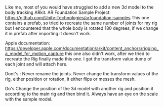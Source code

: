 Like me, most of you would have struggled to add a new 3d model to the body tracking ARkit. 
AR Foundation Sample Project: 
https://github.com/Unity-Technologies/arfoundation-samples 
This one contains a prefab, so tried to recreate the same number of joints for my rig but I encountered that the whole body is rotated 180 degrees, 
if we change it in prefab after importing it doesn't work.

Apple documentation:
https://developer.apple.com/documentation/arkit/content_anchors/rigging_a_model_for_motion_capture
this one also didn't work, after we tried to recreate the Rig finally made this one.
I got the transform value dump of each joint and will attach here.

Dont's :
Never rename the joints.
Never change the transform values of the rig, either position or rotation, it either flips or messes the mesh.

Do's
Change the position of the 3d model with another rig and position it according to the main rig and then bind it.
Always have an eye on the scale with the sample model.
